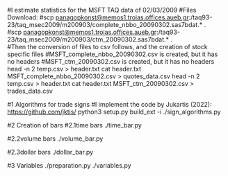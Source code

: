 #I estimate statistics for the MSFT TAQ data of 02/03/2009
#Files Download: 
#scp panagopkonst@memos1.troias.offices.aueb.gr:/taq93-23/taq_msec2009/m200903/complete_nbbo_20090302.sas7bdat.* .   
#scp panagopkonst@memos1.troias.offices.aueb.gr:/taq93-23/taq_msec2009/m200903/ctm_20090302.sas7bdat.* .      
#Then the conversion of files to csv follows, and the creation of stock specific files
#MSFT_complete_nbbo_20090302.csv is created, but it has no headers
#MSFT_ctm_20090302.csv is created, but it has no headers
head -n 2 temp.csv > header.txt
cat header.txt MSFT_complete_nbbo_20090302.csv > quotes_data.csv
head -n 2 temp.csv > header.txt
cat header.txt MSFT_ctm_20090302.csv > trades_data.csv


#1 Algorithms for trade signs
#I implement the code by Jukartis (2022): https://github.com/jktis/
python3 setup.py build_ext -i
./sign_algorithms.py


#2 Creation of bars
#2.1time bars
./time_bar.py

#2.2volume bars
./volume_bar.py

#2.3dollar bars
./dollar_bar.py

#3 Variables
./preparation.py
./variables.py
